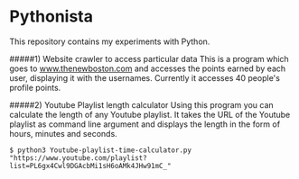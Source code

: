 # Pythonista
This repository contains my experiments with Python. 

#####1) Website crawler to access particular data
This is a program which goes to www.thenewboston.com and accesses the points earned by each user, displaying it with the usernames. Currently it accesses 40 people's profile points.

#####2) Youtube Playlist length calculator
Using this program you can calculate the length of any Youtube playlist. It takes the URL of the Youtube playlist as command line argument and displays the length in the form of hours, minutes and seconds.

`$ python3 Youtube-playlist-time-calculator.py "https://www.youtube.com/playlist?list=PL6gx4Cwl9DGAcbMi1sH6oAMk4JHw91mC_" `

